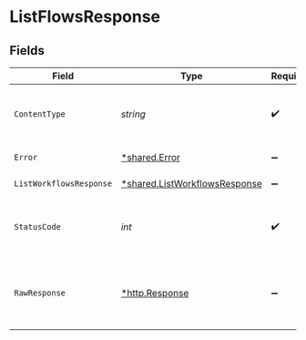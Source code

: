 # ListFlowsResponse


## Fields

| Field                                                                         | Type                                                                          | Required                                                                      | Description                                                                   |
| ----------------------------------------------------------------------------- | ----------------------------------------------------------------------------- | ----------------------------------------------------------------------------- | ----------------------------------------------------------------------------- |
| `ContentType`                                                                 | *string*                                                                      | :heavy_check_mark:                                                            | HTTP response content type for this operation                                 |
| `Error`                                                                       | [*shared.Error](../../models/shared/error.md)                                 | :heavy_minus_sign:                                                            | General error                                                                 |
| `ListWorkflowsResponse`                                                       | [*shared.ListWorkflowsResponse](../../models/shared/listworkflowsresponse.md) | :heavy_minus_sign:                                                            | List of workflows                                                             |
| `StatusCode`                                                                  | *int*                                                                         | :heavy_check_mark:                                                            | HTTP response status code for this operation                                  |
| `RawResponse`                                                                 | [*http.Response](https://pkg.go.dev/net/http#Response)                        | :heavy_minus_sign:                                                            | Raw HTTP response; suitable for custom response parsing                       |